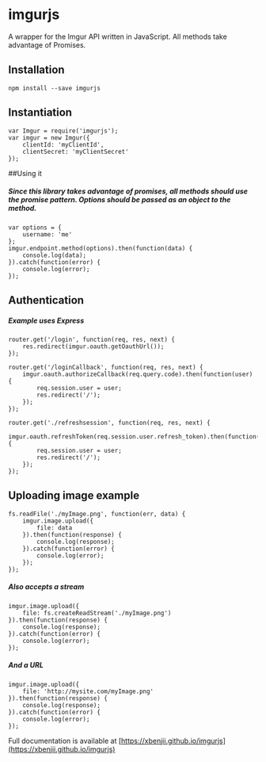 # imgurjs
A wrapper for the Imgur API written in JavaScript. All methods take advantage of Promises.

## Installation

    npm install --save imgurjs

## Instantiation
    var Imgur = require('imgurjs');
    var imgur = new Imgur({
        clientId: 'myClientId',
        clientSecret: 'myClientSecret'
    });

##Using it
##### Since this library takes advantage of promises, all methods should use the promise pattern. Options should be passed as an object to the method.

    var options = {
        username: 'me'
    };
    imgur.endpoint.method(options).then(function(data) {
        console.log(data);
    }).catch(function(error) {
        console.log(error);
    });

## Authentication
##### Example uses Express
    router.get('/login', function(req, res, next) {
        res.redirect(imgur.oauth.getOauthUrl());
    });

    router.get('/loginCallback', function(req, res, next) {
        imgur.oauth.authorizeCallback(req.query.code).then(function(user) {
            req.session.user = user;
            res.redirect('/');
        });
    });

    router.get('./refreshsession', function(req, res, next) {
        imgur.oauth.refreshToken(req.session.user.refresh_token).then(function(user) {
            req.session.user = user;
            res.redirect('/');
        });
    });

## Uploading image example

    fs.readFile('./myImage.png', function(err, data) {
        imgur.image.upload({
            file: data
        }).then(function(response) {
            console.log(response);
        }).catch(function(error) {
            console.log(error);
        });
    });

##### Also accepts a stream

    imgur.image.upload({
        file: fs.createReadStream('./myImage.png')
    }).then(function(response) {
        console.log(response);
    }).catch(function(error) {
        console.log(error);
    });

##### And a URL

    imgur.image.upload({
        file: 'http://mysite.com/myImage.png'
    }).then(function(response) {
        console.log(response);
    }).catch(function(error) {
        console.log(error);
    });

Full documentation is available at [https://xbenjii.github.io/imgurjs](https://xbenjii.github.io/imgurjs)